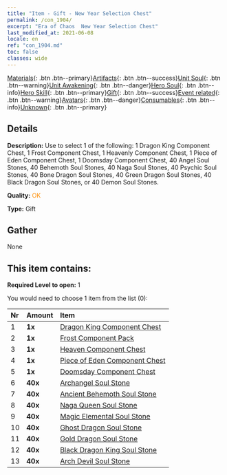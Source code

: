 ```yaml
---
title: "Item - Gift - New Year Selection Chest"
permalink: /con_1904/
excerpt: "Era of Chaos  New Year Selection Chest"
last_modified_at: 2021-06-08
locale: en
ref: "con_1904.md"
toc: false
classes: wide
---
```

 [Materials](/Items/){: .btn .btn--primary}[Artifacts](/Items/Artifacts/){: .btn .btn--success}[Unit Soul](/Items/UnitSoul/){: .btn .btn--warning}[Unit Awakening](/Items/UnitAwakening/){: .btn .btn--danger}[Hero Soul](/Items/HeroSoul/){: .btn .btn--info}[Hero Skill](/Items/HeroSkill/){: .btn .btn--primary}[Gift](/Items/Gift/){: .btn .btn--success}[Event related](/Items/Events/){: .btn .btn--warning}[Avatars](/Items/Avatars/){: .btn .btn--danger}[Consumables](/Items/Consumables/){: .btn .btn--info}[Unknown](/Items/Unknown/){: .btn .btn--primary}

## Details
 **Description:** Use to select 1 of the following: 1 Dragon King Component Chest, 1 Frost Component Chest, 1 Heavenly Component Chest, 1 Piece of Eden Component Chest, 1 Doomsday Component Chest, 40 Angel Soul Stones, 40 Behemoth Soul Stones, 40 Naga Soul Stones, 40 Psychic Soul Stones, 40 Bone Dragon Soul Stones, 40 Green Dragon Soul Stones, 40 Black Dragon Soul Stones, or 40 Demon Soul Stones.

 **Quality:** <span style="color: #FF8C00">OK</span>

 **Type:** Gift

## Gather

  None

## This item contains:

 **Required Level to open:** 1

 You would need to choose 1 item from the list (0):

  | Nr | Amount |     Item    |
  |:---|:-------|:------------|
  | 1 |  **1x** | [Dragon King Component Chest](/Items/con_1348/) |  | 
  | 2 |  **1x** | [Frost Component Pack](/Items/con_1352/) |  | 
  | 3 |  **1x** | [Heaven Component Chest](/Items/con_1354/) |  | 
  | 4 |  **1x** | [Piece of Eden Component Chest](/Items/con_1864/) |  | 
  | 5 |  **1x** | [Doomsday Component Chest](/Items/con_1360/) |  | 
  | 6 |  **40x** | [Archangel Soul Stone](/Items/unt_288/) |  | 
  | 7 |  **40x** | [Ancient Behemoth Soul Stone](/Items/unt_311/) |  | 
  | 8 |  **40x** | [Naga Queen Soul Stone](/Items/unt_325/) |  | 
  | 9 |  **40x** | [Magic Elemental Soul Stone](/Items/unt_347/) |  | 
  | 10 |  **40x** | [Ghost Dragon Soul Stone](/Items/unt_303/) |  | 
  | 11 |  **40x** | [Gold Dragon Soul Stone](/Items/unt_295/) |  | 
  | 12 |  **40x** | [Black Dragon King Soul Stone](/Items/unt_334/) |  | 
  | 13 |  **40x** | [Arch Devil Soul Stone](/Items/unt_318/) |  | 

